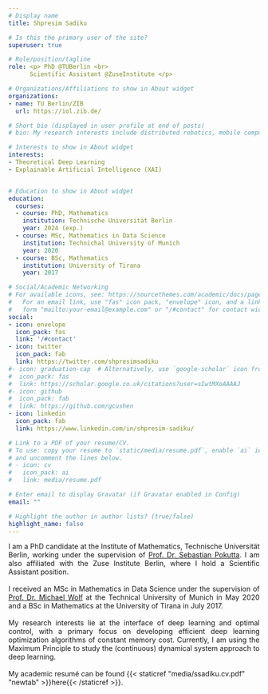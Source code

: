 ```yaml
---
# Display name
title: Shpresim Sadiku

# Is this the primary user of the site?
superuser: true

# Role/position/tagline
role: <p> PhD @TUBerlin <br>
      Scientific Assistant @ZuseInstitute </p>

# Organizations/Affiliations to show in About widget
organizations:
- name: TU Berlin/ZIB
  url: https://iol.zib.de/

# Short bio (displayed in user profile at end of posts)
# bio: My research interests include distributed robotics, mobile computing and programmable matter.

# Interests to show in About widget
interests:
- Theoretical Deep Learning
- Explainable Artificial Intelligence (XAI)


# Education to show in About widget
education:
  courses:
  - course: PhD, Mathematics
    institution: Technische Universität Berlin
    year: 2024 (exp.)
  - course: MSc, Mathematics in Data Science
    institution: Technichal University of Munich
    year: 2020
  - course: BSc, Mathematics
    institution: University of Tirana
    year: 2017

# Social/Academic Networking
# For available icons, see: https://sourcethemes.com/academic/docs/page-builder/#icons
#   For an email link, use "fas" icon pack, "envelope" icon, and a link in the
#   form "mailto:your-email@example.com" or "/#contact" for contact widget.
social:
- icon: envelope
  icon_pack: fas
  link: '/#contact'
- icon: twitter
  icon_pack: fab
  link: https://twitter.com/shpresimsadiku
#- icon: graduation-cap  # Alternatively, use `google-scholar` icon from `ai` icon pack
#  icon_pack: fas
#  link: https://scholar.google.co.uk/citations?user=sIwtMXoAAAAJ
#- icon: github
#  icon_pack: fab
#  link: https://github.com/gcushen
- icon: linkedin
  icon_pack: fab
  link: https://www.linkedin.com/in/shpresim-sadiku/

# Link to a PDF of your resume/CV.
# To use: copy your resume to `static/media/resume.pdf`, enable `ai` icons in `params.toml`, 
# and uncomment the lines below.
# - icon: cv
#   icon_pack: ai
#   link: media/resume.pdf

# Enter email to display Gravatar (if Gravatar enabled in Config)
email: ""

# Highlight the author in author lists? (true/false)
highlight_name: false
---
```


<div style="text-align: justify"> I am a PhD candidate at the Institute of Mathematics, Technische Universität Berlin, working under the supervision of <a href="http://www.pokutta.com/">Prof. Dr. Sebastian Pokutta</a>. I am also affiliated with the Zuse Institute Berlin, where I hold a Scientific Assistant position. </div> <br/>
<div style="text-align: justify"> I received an MSc in Mathematics in Data Science under the supervision of <a href="http://www-m5.ma.tum.de/Allgemeines/MichaelWolf">Prof. Dr. Michael Wolf</a> at the Technical University of Munich in May 2020 and a BSc in Mathematics at the University of Tirana in July 2017.</div> <br/>
<div style="text-align: justify"> My research interests lie at the interface of deep learning and optimal control, with a primary focus on developing efficient deep learning optimization algorithms of constant memory cost. Currently, I am using the Maximum Principle to study the (continuous) dynamical system approach to deep learning.</div> <br/>
My academic resumé can be found {{< staticref "media/ssadiku.cv.pdf" "newtab" >}}here{{< /staticref >}}.
